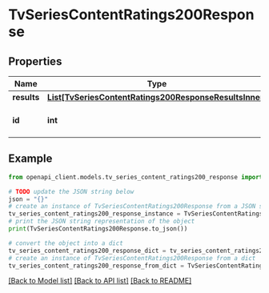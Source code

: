 # TvSeriesContentRatings200Response


## Properties

Name | Type | Description | Notes
------------ | ------------- | ------------- | -------------
**results** | [**List[TvSeriesContentRatings200ResponseResultsInner]**](TvSeriesContentRatings200ResponseResultsInner.md) |  | [optional] 
**id** | **int** |  | [optional] [default to 0]

## Example

```python
from openapi_client.models.tv_series_content_ratings200_response import TvSeriesContentRatings200Response

# TODO update the JSON string below
json = "{}"
# create an instance of TvSeriesContentRatings200Response from a JSON string
tv_series_content_ratings200_response_instance = TvSeriesContentRatings200Response.from_json(json)
# print the JSON string representation of the object
print(TvSeriesContentRatings200Response.to_json())

# convert the object into a dict
tv_series_content_ratings200_response_dict = tv_series_content_ratings200_response_instance.to_dict()
# create an instance of TvSeriesContentRatings200Response from a dict
tv_series_content_ratings200_response_from_dict = TvSeriesContentRatings200Response.from_dict(tv_series_content_ratings200_response_dict)
```
[[Back to Model list]](../README.md#documentation-for-models) [[Back to API list]](../README.md#documentation-for-api-endpoints) [[Back to README]](../README.md)


